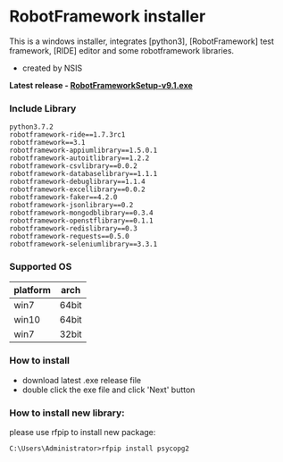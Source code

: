 # RobotFramework installer
This is a windows installer, integrates [python3], [RobotFramework] test framework, [RIDE] editor and some robotframework libraries.

- created by NSIS

**Latest release - [RobotFrameworkSetup-v9.1.exe](https://github.com/ravihuang/robotframework-installer/releases/latest)**

### Include Library
```
python3.7.2
robotframework-ride==1.7.3rc1
robotframework==3.1
robotframework-appiumlibrary==1.5.0.1
robotframework-autoitlibrary==1.2.2
robotframework-csvlibrary==0.0.2
robotframework-databaselibrary==1.1.1
robotframework-debuglibrary==1.1.4
robotframework-excellibrary==0.0.2
robotframework-faker==4.2.0
robotframework-jsonlibrary==0.2
robotframework-mongodblibrary==0.3.4
robotframework-openstflibrary==0.1.1
robotframework-redislibrary==0.3
robotframework-requests==0.5.0
robotframework-seleniumlibrary==3.3.1
```
### Supported OS
|platform|arch|
|---|-----|
|win7|64bit|
|win10|64bit|
|win7|32bit|

### How to install
- download latest .exe release file
- double click the exe file and click 'Next' button

### How to install new library:
please use rfpip to install new package:
```
C:\Users\Administrator>rfpip install psycopg2
```
